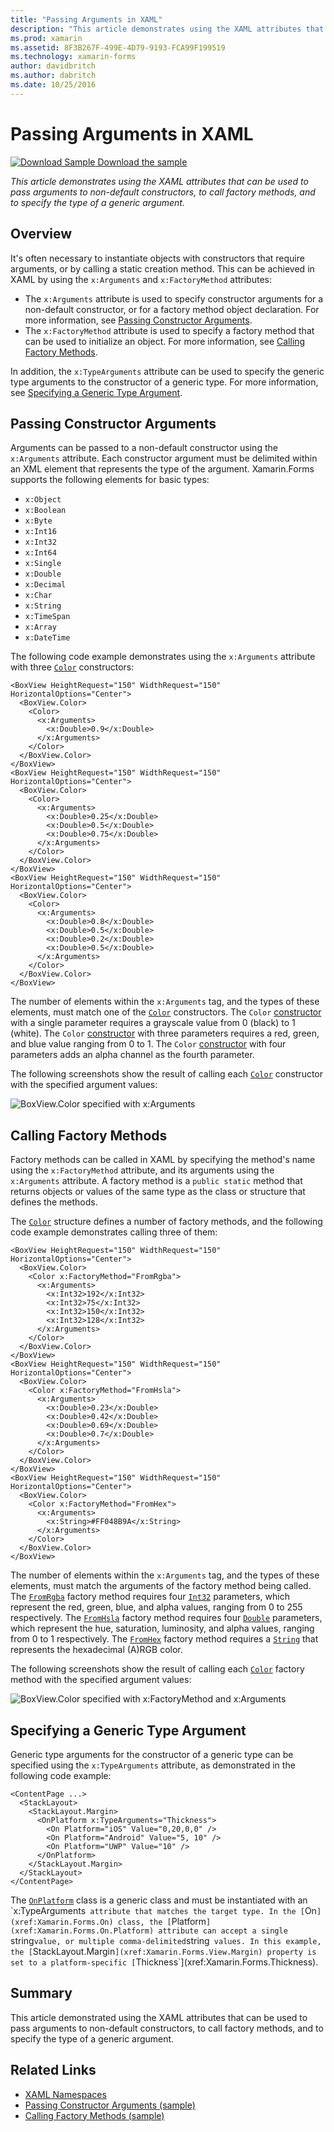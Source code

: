 ```yaml
---
title: "Passing Arguments in XAML"
description: "This article demonstrates using the XAML attributes that can be used to pass arguments to non-default constructors, to call factory methods, and to specify the type of a generic argument."
ms.prod: xamarin
ms.assetid: 8F3B267F-499E-4D79-9193-FCA99F199519
ms.technology: xamarin-forms
author: davidbritch
ms.author: dabritch
ms.date: 10/25/2016
---
```


# Passing Arguments in XAML

[![Download Sample](~/media/shared/download.png) Download the sample](https://developer.xamarin.com/samples/xamarin-forms/xaml/passingconstructorarguments/)

_This article demonstrates using the XAML attributes that can be used to pass arguments to non-default constructors, to call factory methods, and to specify the type of a generic argument._

## Overview

It's often necessary to instantiate objects with constructors that require arguments, or by calling a static creation method. This can be achieved in XAML by using the `x:Arguments` and `x:FactoryMethod` attributes:

- The `x:Arguments` attribute is used to specify constructor arguments for a non-default constructor, or for a factory method object declaration. For more information, see [Passing Constructor Arguments](#constructor_arguments).
- The `x:FactoryMethod` attribute is used to specify a factory method that can be used to initialize an object. For more information, see [Calling Factory Methods](#factory_methods).

In addition, the `x:TypeArguments` attribute can be used to specify the generic type arguments to the constructor of a generic type. For more information, see [Specifying a Generic Type Argument](#generic_type_arguments).

<a name="constructor_arguments" />

## Passing Constructor Arguments

Arguments can be passed to a non-default constructor using the `x:Arguments` attribute. Each constructor argument must be delimited within an XML element that represents the type of the argument. Xamarin.Forms supports the following elements for basic types:

- `x:Object`
- `x:Boolean`
- `x:Byte`
- `x:Int16`
- `x:Int32`
- `x:Int64`
- `x:Single`
- `x:Double`
- `x:Decimal`
- `x:Char`
- `x:String`
- `x:TimeSpan`
- `x:Array`
- `x:DateTime`

The following code example demonstrates using the `x:Arguments` attribute with three [`Color`](xref:Xamarin.Forms.Color) constructors:

```xaml
<BoxView HeightRequest="150" WidthRequest="150" HorizontalOptions="Center">
  <BoxView.Color>
    <Color>
      <x:Arguments>
        <x:Double>0.9</x:Double>
      </x:Arguments>
    </Color>
  </BoxView.Color>
</BoxView>
<BoxView HeightRequest="150" WidthRequest="150" HorizontalOptions="Center">
  <BoxView.Color>
    <Color>
      <x:Arguments>
        <x:Double>0.25</x:Double>
        <x:Double>0.5</x:Double>
        <x:Double>0.75</x:Double>
      </x:Arguments>
    </Color>
  </BoxView.Color>
</BoxView>
<BoxView HeightRequest="150" WidthRequest="150" HorizontalOptions="Center">
  <BoxView.Color>
    <Color>
      <x:Arguments>
        <x:Double>0.8</x:Double>
        <x:Double>0.5</x:Double>
        <x:Double>0.2</x:Double>
        <x:Double>0.5</x:Double>
      </x:Arguments>
    </Color>
  </BoxView.Color>
</BoxView>
```

The number of elements within the `x:Arguments` tag, and the types of these elements, must match one of the [`Color`](xref:Xamarin.Forms.Color) constructors. The `Color` [constructor](xref:Xamarin.Forms.Color.%23ctor(System.Double)) with a single parameter requires a grayscale value from 0 (black) to 1 (white). The `Color` [constructor](xref:Xamarin.Forms.Color.%23ctor(System.Double,System.Double,System.Double)) with three parameters requires a red, green, and blue value ranging from 0 to 1. The `Color` [constructor](xref:Xamarin.Forms.Color.%23ctor(System.Double,System.Double,System.Double,System.Double)) with four parameters adds an alpha channel as the fourth parameter.

The following screenshots show the result of calling each [`Color`](xref:Xamarin.Forms.Color) constructor with the specified argument values:

![](passing-arguments-images/passing-arguments.png "BoxView.Color specified with x:Arguments")

<a name="factory_methods" />

## Calling Factory Methods

Factory methods can be called in XAML by specifying the method's name using the `x:FactoryMethod` attribute, and its arguments using the `x:Arguments` attribute. A factory method is a `public static` method that returns objects or values of the same type as the class or structure that defines the methods.

The [`Color`](xref:Xamarin.Forms.Color) structure defines a number of factory methods, and the following code example demonstrates calling three of them:

```xaml
<BoxView HeightRequest="150" WidthRequest="150" HorizontalOptions="Center">
  <BoxView.Color>
    <Color x:FactoryMethod="FromRgba">
      <x:Arguments>
        <x:Int32>192</x:Int32>
        <x:Int32>75</x:Int32>
        <x:Int32>150</x:Int32>                        
        <x:Int32>128</x:Int32>
      </x:Arguments>
    </Color>
  </BoxView.Color>
</BoxView>
<BoxView HeightRequest="150" WidthRequest="150" HorizontalOptions="Center">
  <BoxView.Color>
    <Color x:FactoryMethod="FromHsla">
      <x:Arguments>
        <x:Double>0.23</x:Double>
        <x:Double>0.42</x:Double>
        <x:Double>0.69</x:Double>
        <x:Double>0.7</x:Double>
      </x:Arguments>
    </Color>
  </BoxView.Color>
</BoxView>
<BoxView HeightRequest="150" WidthRequest="150" HorizontalOptions="Center">
  <BoxView.Color>
    <Color x:FactoryMethod="FromHex">
      <x:Arguments>
        <x:String>#FF048B9A</x:String>
      </x:Arguments>
    </Color>
  </BoxView.Color>
</BoxView>
```

The number of elements within the `x:Arguments` tag, and the types of these elements, must match the arguments of the factory method being called. The [`FromRgba`](xref:Xamarin.Forms.Color.FromRgba(System.Int32,System.Int32,System.Int32,System.Int32)) factory method requires four [`Int32`](https://docs.microsoft.com/dotnet/api/system.int32) parameters, which represent the red, green, blue, and alpha values, ranging from 0 to 255 respectively. The [`FromHsla`](xref:Xamarin.Forms.Color.FromHsla(System.Double,System.Double,System.Double,System.Double)) factory method requires four [`Double`](https://docs.microsoft.com/dotnet/api/system.double) parameters, which represent the hue, saturation, luminosity, and alpha values, ranging from 0 to 1 respectively. The [`FromHex`](xref:Xamarin.Forms.Color.FromHex(System.String)) factory method requires a [`String`](https://docs.microsoft.com/dotnet/api/system.string) that represents the hexadecimal (A)RGB color.

The following screenshots show the result of calling each [`Color`](xref:Xamarin.Forms.Color) factory method with the specified argument values:

![](passing-arguments-images/factory-methods.png "BoxView.Color specified with x:FactoryMethod and x:Arguments")

<a name="generic_type_arguments" />

## Specifying a Generic Type Argument

Generic type arguments for the constructor of a generic type can be specified using the `x:TypeArguments` attribute, as demonstrated in the following code example:

```xaml
<ContentPage ...>
  <StackLayout>
    <StackLayout.Margin>
      <OnPlatform x:TypeArguments="Thickness">
        <On Platform="iOS" Value="0,20,0,0" />
        <On Platform="Android" Value="5, 10" />
        <On Platform="UWP" Value="10" />
      </OnPlatform>
    </StackLayout.Margin>
  </StackLayout>
</ContentPage>
```

The [`OnPlatform`](xref:Xamarin.Forms.OnPlatform`1) class is a generic class and must be instantiated with an `x:TypeArguments` attribute that matches the target type. In the [`On`](xref:Xamarin.Forms.On) class, the [`Platform`](xref:Xamarin.Forms.On.Platform) attribute can accept a single `string` value, or multiple comma-delimited `string` values. In this example, the [`StackLayout.Margin`](xref:Xamarin.Forms.View.Margin) property is set to a platform-specific [`Thickness`](xref:Xamarin.Forms.Thickness).

## Summary

This article demonstrated using the XAML attributes that can be used to pass arguments to non-default constructors, to call factory methods, and to specify the type of a generic argument.


## Related Links

- [XAML Namespaces](~/xamarin-forms/xaml/namespaces.md)
- [Passing Constructor Arguments (sample)](https://developer.xamarin.com/samples/xamarin-forms/xaml/passingconstructorarguments/)
- [Calling Factory Methods (sample)](https://developer.xamarin.com/samples/xamarin-forms/xaml/callingfactorymethods/)
